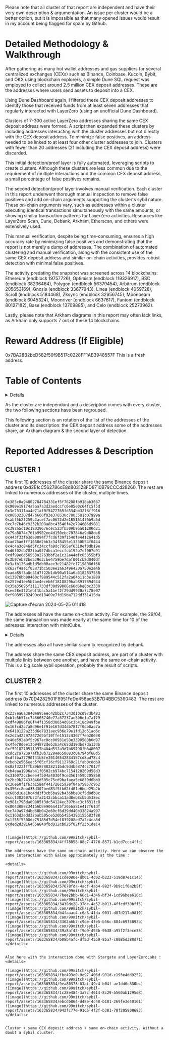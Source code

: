 
Please note that all cluster of that report are independent and have their very own description & argumentation. An issue per cluster would be a better option, but it is impossible as that many opened issues would result in my account being flagged for spam by Github.

# Detailed Methodology & Walkthrough

After gathering as many hot wallet addresses and gas suppliers for several centralized exchanges (CEXs) such as Binance, Coinbase, Kucoin, Bybit, and OKX using blockchain explorers, a simple Dune SQL request was employed to collect around 2.5 million CEX deposit addresses. These are the addresses where users send assets to deposit into a CEX.

Using Dune Dashboard again, I filtered these CEX deposit addresses to identify those that received funds from at least seven addresses that regularly interacted with LayerZero (using an unofficial Dune Dashboard).

Clusters of 7-300 active LayerZero addresses sharing the same CEX deposit address were formed. A script then expanded these clusters by including addresses interacting with the cluster addresses but not directly with the CEX deposit address. To minimize false positives, an address needed to be linked to at least four other cluster addresses to join. Clusters with fewer than 20 addresses (21 including the CEX deposit address) were discarded.

This initial detection/proof layer is fully automated, leveraging scripts to create clusters. Although these clusters are less common due to the requirement of multiple interactions and the common CEX deposit address, a small percentage of false positives remains.

The second detection/proof layer involves manual verification. Each cluster in this report underwent thorough manual inspection to remove false positives and add on-chain arguments supporting the cluster's sybil nature. These on-chain arguments vary, such as addresses within a cluster executing identical transactions simultaneously with the same amounts, or showing similar transaction patterns for LayerZero activities. Resources like LayerZero Scan, Dune, Debank, Arkham, Etherscan, and others were extensively used.

This manual verification, despite being time-consuming, ensures a high accuracy rate by minimizing false positives and demonstrating that the report is not merely a dump of addresses. The combination of automated clustering and manual verification, along with the consistent use of the same CEX deposit address and similar on-chain activities, provides robust detection with minimal false positives.

The activity predating the snapshot was screened across 14 blockchains: Ethereum (endblock 19757726), Optimism (endblock 119326917), BSC (endblock 38236464), Polygon (endblock 56379454), Arbitrum (endblock 205653169), Gnosis (endblock 33677943), Linea (endblock 4059728), Scroll (endblock 5184468), Zksync (endblock 32656745), Moonbeam (endblock 6045324), Moonriver (endblock 6637617), Fantom (endblock 80127182), Base (endblock 13709885), and Celo (endblock 25273962).

Lastly, please note that Arkham diagrams in this report may often lack links, as Arkham only supports 7 out of these 14 blockchains.

# Reward Address (If Eligible)


0x7BA28B2bcD582f56f9B517c0228FF1AB3948557F
This is a fresh address.


# Table of Contents

<details>

1. [Cluster 1](#cluster-1)
2. [Cluster 2](#cluster-2)

</details>


As the cluster are independant and a description comes with every cluster, the two following sections have been regrouped.

This following section is an rotation of the list of the addresses of the cluster and its description: the CEX deposit address some of the addresses share, an Arkham diagram & the second layer of detection.



# Reported Addresses & Description


## CLUSTER 1


The first 10 addresses of the cluster share the same Binance deposit address 0xd2E1cC562786cE8d803128FD8710B79CCCd28260. The rest are linked to numerous addresses of the cluster, multiple times.


```
0x385c0a94802704784331ef5f76208fb918ab3667
0x909e19174a5aa7a3d2aedccfc6e05e0c64fc5f5d
0x3e73311aa4e71af0f5472765fd334bb32f6ff916
0x88632307d47b660f03e376536c7003581c07999a
0xabf5b2f259c3acef7ac0672d2e1851614f6b9a5d
0xc7c7b46c9232b208a8bc43540f42e794086d9881
0x397a5c10c18039676cec523fb509b9ba01280d21
0x79a8874c761b9982ee4d150ebc707846a9d88de6
0x443f33f63de9094f7fcd6f39f1540fe4412641d5
0xad76adfff1668d2bb3c34f8455e13330b54f0444
0x4c4a3c846d5fc34ccfa9dc7955ef6310ef0db19e
0xd0f02cb782fba0f7dbca1eccfcb192b7cf007d91
0xdf99e6d56553a2763bbf2e1c32a44efc05355bf9
0x3b97eb72be539d3cbe4759be7daf001cb8d040df
0x3afb126adb1d5db00aee3e21482fe17198086f66
0x627f4ae1f83871bc503ee2a6349e420a750e2e4b
0xada85f3a8c31d7f22b1db90a514a6a3182837558
0x13976bb80460cf989544c512fa2a04b11c3e1889
0x257ed1ee5b7ae4eceb6f1818829bab8917894944
0x35a35695f3111733df39d99806c68d6be8bc3338
0xee58e3f21ebf1bac5a1bef2f29dd9930a7c78e97
0xf90895702499cd18409e7fd19ba712dd331415da
```

![Capture d'écran 2024-05-25 011418](https://github.com/99mitch/sybil-report/assets/163365834/28c0c1f9-0bb8-4ed3-a865-0a2b170461b2)



The addresses all have the same on-chain activity. For example, the 29/04, the same transaction was made nearly at the same time for 10 of the adresses: interaction with mintCube.

<details>

![image](https://github.com/99mitch/sybil-report/assets/163365834/15732be6-0a48-47ee-ac54-e70c6e052723)


![image](https://github.com/99mitch/sybil-report/assets/163365834/4afda5da-ea70-45c7-8249-a0cc66b5335d)


![image](https://github.com/99mitch/sybil-report/assets/163365834/747f68d4-f579-4fc2-814d-40ea06845150)


![image](https://github.com/99mitch/sybil-report/assets/163365834/e129ce0c-7e8b-4b58-9714-e48cafa41624)

![image](https://github.com/99mitch/sybil-report/assets/163365834/1a8995e8-04eb-4d74-8918-dd7d6e1fba49)


![image](https://github.com/99mitch/sybil-report/assets/163365834/d1fa922c-b48d-4064-bb72-0497a51419ce)


![image](https://github.com/99mitch/sybil-report/assets/163365834/ee64673b-c67f-4311-a9a0-a1a28c0b57a6)


![image](https://github.com/99mitch/sybil-report/assets/163365834/df5e77f7-57ab-4662-9f98-0ec3a7974d03)

![image](https://github.com/99mitch/sybil-report/assets/163365834/5e51236f-1db4-4d7c-bb95-22df12c28e47)

</details>

The addresses also all have similar scam tx recognized by debank.

The address share the same CEX deposit address, are part of a cluster with multiple links between one another, and have the same on-chain activity. This is a big scale sybil operation, probably the result of scripts.

## CLUSTER 2

The first 10 addresses of the cluster share the same Binance deposit address 0x70D4282501F8951FeDe458ac53B7D4BBC5360483. The rest are linked to numerous addresses of the cluster.

````
0x237ea6a3840e895eec42bb2c7343d10c097db483
0xb1c6b51cc745665740e77a37237ac506e1a7a179
0xdf49886fe8f44f1358d30654d86c3b418d949fbe
0x16fcd2c7a8d96e1f91e167d34db78f7f0db8ac7a
0x6418122a235d6e7831aec936e79e1fd12d51ad6c
0x2e2a422972472d9bf30ffe1513c4367f7ea20038
0x40e592a8f5c967ac8cc00931e58e3398588b0d97
0x4fe78dee13b94872de53ba4c65dd19dbd7da13db
0xf5918270511997b484d592a3d7b89798fb348007
0xdc2ca72397afb38b72294e658083c0a794bf68d5
0xdffba37790141b5fe20146542834157cd8ad78c4
0xbeb2e566eec5f05cf16cf9112768c21fab0c8db9
0x0af322fffb89b878828211bdc9d4be874cc7017f
0xb4eaa1996ab41f0502cb974bc7154128269d58d3
0x316072ccbeee4f504a4030f9ce3561459b205868
0x2bc9b27433846d505c75cd9bafaea5e6839d6bb9
0x36e60f1f63a158ef441726c5a2ef84a75857c962
0x356cc8ead33d302bed83f5fb62fd01e6bde29b2b
0x60bd18e1bc4dd3f3cb5ba92b436bbe0cf5d0db0c
0xccf302607b73fa3142cbbca11ad8eb8cb5d538ec
0x981c796da09805f3dc54124ec397bac3cf6311c8
0x8043088c341b6b8e906a415f2056a81e417f61df
0xc749a97d4bd68b042e60cf6d39dd40b33824a997
0x1163d2edd37bab505ce520b54554393155583f88
0x1f55f5508dc75185d7d54ef839208ed7a3c4ca8d
0xded2d3916455a840fbd012cb025f82ff23b1de14
```

![image](https://github.com/99mitch/sybil-report/assets/163365834/4ff78058-88c7-4776-8571-b1cd7ccc4ffc)

The addresses have the same on-chain activity. Here we can observe the same interaction with Galxe approximately at the time :

<details>

![image](https://github.com/99mitch/sybil-report/assets/163365834/1cde080e-db01-4c02-b223-519d87e1c145)
![image](https://github.com/99mitch/sybil-report/assets/163365834/57678fda-4acf-4ab4-982f-9b9c1f0a2b5f)
![image](https://github.com/99mitch/sybil-report/assets/163365834/7bee2bbb-66c1-4346-bf34-1cd96bea616c)
![image](https://github.com/99mitch/sybil-report/assets/163365834/3438de28-37de-4e52-b013-4ffcdf30bff5)
![image](https://github.com/99mitch/sybil-report/assets/163365834/b4faaac4-c6a3-41da-9031-d87d217a9819)
![image](https://github.com/99mitch/sybil-report/assets/163365834/3362a6b7-c9de-4fe5-b56c-884c69f5893b)
![image](https://github.com/99mitch/sybil-report/assets/163365834/39a8af43-f9e9-453b-9638-a95f2f3ece35)
![image](https://github.com/99mitch/sybil-report/assets/163365834/b08b4afc-df5d-45b0-85a7-c8085d388d71)
</details>


Also here with the interaction done with Stargate and LayerZeroLabs :
<details>

![image](https://github.com/99mitch/sybil-report/assets/163365834/fbc493e0-9e97-406d-931d-c193e4dd9252)
![image](https://github.com/99mitch/sybil-report/assets/163365834/9ea80373-83af-49c4-b04f-ae1dd0c830bc)
![image](https://github.com/99mitch/sybil-report/assets/163365834/1c28e484-3a5c-4614-8c29-b560ab1295e8)
![image](https://github.com/99mitch/sybil-report/assets/163365834/ebcdb864-d48e-4c48-b101-269fe3e40161)
![image](https://github.com/99mitch/sybil-report/assets/163365834/942fc77e-91d5-4f2f-b381-78f205808683)
</details>


Cluster + same CEX deposit address + same on-chain activity. Without a doubt a sybil cluster.


